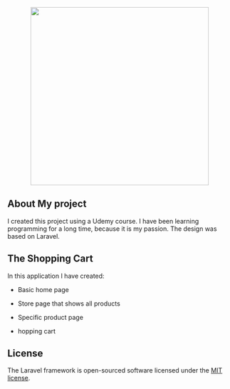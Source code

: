 <p align="center"><a href="https://laravel.com" target="_blank"><img src="https://raw.githubusercontent.com/laravel/art/master/logo-lockup/5%20SVG/2%20CMYK/1%20Full%20Color/laravel-logolockup-cmyk-red.svg" width="400"></a></p>


## About My project

I created this project using a Udemy course. I have been learning programming for a long time, because it is my passion.
The design was based on Laravel.


## The Shopping Cart

In this application I have created:

- Basic home page

- Store page that shows all products

- Specific product page

- hopping cart






## License

The Laravel framework is open-sourced software licensed under the [MIT license](https://opensource.org/licenses/MIT).
